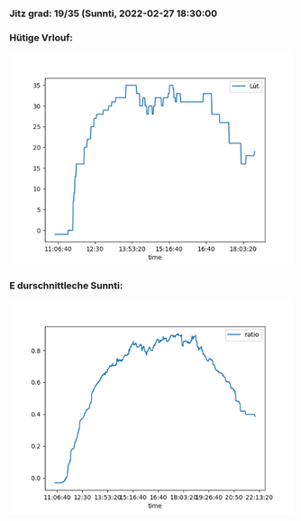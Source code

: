 ### Jitz grad: 19/35 (Sunnti, 2022-02-27 18:30:00

### Hütige Vrlouf:
![Graph](Today.png)

### E durschnittleche Sunnti:
![Graph](Sunnti.png)